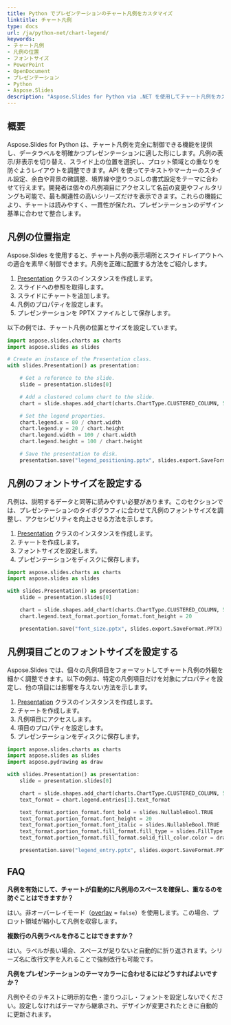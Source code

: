 ```yaml
---
title: Python でプレゼンテーションのチャート凡例をカスタマイズ
linktitle: チャート凡例
type: docs
url: /ja/python-net/chart-legend/
keywords:
- チャート凡例
- 凡例の位置
- フォントサイズ
- PowerPoint
- OpenDocument
- プレゼンテーション
- Python
- Aspose.Slides
description: "Aspose.Slides for Python via .NET を使用してチャート凡例をカスタマイズし、PowerPoint および OpenDocument のプレゼンテーションで凡例の書式設定を最適化します。"
---
```


## **概要**

Aspose.Slides for Python は、チャート凡例を完全に制御できる機能を提供し、データラベルを明確かつプレゼンテーションに適した形にします。凡例の表示/非表示を切り替え、スライド上の位置を選択し、プロット領域との重なりを防ぐようレイアウトを調整できます。API を使ってテキストやマーカーのスタイル設定、余白や背景の微調整、境界線や塗りつぶしの書式設定をテーマに合わせて行えます。開発者は個々の凡例項目にアクセスして名前の変更やフィルタリングも可能で、最も関連性の高いシリーズだけを表示できます。これらの機能により、チャートは読みやすく、一貫性が保たれ、プレゼンテーションのデザイン基準に合わせて整合します。

## **凡例の位置指定**

Aspose.Slides を使用すると、チャート凡例の表示場所とスライドレイアウトへの適合を素早く制御できます。凡例を正確に配置する方法をご紹介します。

1. [Presentation](https://reference.aspose.com/slides/python-net/aspose.slides/presentation/) クラスのインスタンスを作成します。  
1. スライドへの参照を取得します。  
1. スライドにチャートを追加します。  
1. 凡例のプロパティを設定します。  
1. プレゼンテーションを PPTX ファイルとして保存します。  

以下の例では、チャート凡例の位置とサイズを設定しています。

```py
import aspose.slides.charts as charts
import aspose.slides as slides

# Create an instance of the Presentation class.
with slides.Presentation() as presentation:

    # Get a reference to the slide.
    slide = presentation.slides[0]

    # Add a clustered column chart to the slide.
    chart = slide.shapes.add_chart(charts.ChartType.CLUSTERED_COLUMN, 50, 50, 600, 300)

    # Set the legend properties.
    chart.legend.x = 80 / chart.width
    chart.legend.y = 20 / chart.height
    chart.legend.width = 100 / chart.width
    chart.legend.height = 100 / chart.height

    # Save the presentation to disk.
    presentation.save("legend_positioning.pptx", slides.export.SaveFormat.PPTX)
```

## **凡例のフォントサイズを設定する**

凡例は、説明するデータと同等に読みやすい必要があります。このセクションでは、プレゼンテーションのタイポグラフィに合わせて凡例のフォントサイズを調整し、アクセシビリティを向上させる方法を示します。

1. [Presentation](https://reference.aspose.com/slides/python-net/aspose.slides/presentation/) クラスのインスタンスを作成します。  
1. チャートを作成します。  
1. フォントサイズを設定します。  
1. プレゼンテーションをディスクに保存します。  

```py
import aspose.slides.charts as charts
import aspose.slides as slides

with slides.Presentation() as presentation:
    slide = presentation.slides[0]

    chart = slide.shapes.add_chart(charts.ChartType.CLUSTERED_COLUMN, 50, 50, 600, 400)
    chart.legend.text_format.portion_format.font_height = 20

    presentation.save("font_size.pptx", slides.export.SaveFormat.PPTX)
```

## **凡例項目ごとのフォントサイズを設定する**

Aspose.Slides では、個々の凡例項目をフォーマットしてチャート凡例の外観を細かく調整できます。以下の例は、特定の凡例項目だけを対象にプロパティを設定し、他の項目には影響を与えない方法を示します。

1. [Presentation](https://reference.aspose.com/slides/python-net/aspose.slides/presentation/) クラスのインスタンスを作成します。  
1. チャートを作成します。  
1. 凡例項目にアクセスします。  
1. 項目のプロパティを設定します。  
1. プレゼンテーションをディスクに保存します。  

```py
import aspose.slides.charts as charts
import aspose.slides as slides
import aspose.pydrawing as draw

with slides.Presentation() as presentation:
    slide = presentation.slides[0]

    chart = slide.shapes.add_chart(charts.ChartType.CLUSTERED_COLUMN, 50, 50, 600, 400)
    text_format = chart.legend.entries[1].text_format

    text_format.portion_format.font_bold = slides.NullableBool.TRUE
    text_format.portion_format.font_height = 20
    text_format.portion_format.font_italic = slides.NullableBool.TRUE
    text_format.portion_format.fill_format.fill_type = slides.FillType.SOLID
    text_format.portion_format.fill_format.solid_fill_color.color = draw.Color.blue

    presentation.save("legend_entry.pptx", slides.export.SaveFormat.PPTX)
```

## **FAQ**

**凡例を有効にして、チャートが自動的に凡例用のスペースを確保し、重なるのを防ぐことはできますか？**

はい。非オーバーレイモード（[overlay](https://reference.aspose.com/slides/python-net/aspose.slides.charts/legend/overlay/) = `false`）を使用します。この場合、プロット領域が縮小して凡例を収容します。

**複数行の凡例ラベルを作ることはできますか？**

はい。ラベルが長い場合、スペースが足りないと自動的に折り返されます。シリーズ名に改行文字を入れることで強制改行も可能です。

**凡例をプレゼンテーションのテーマカラーに合わせるにはどうすればよいですか？**

凡例やそのテキストに明示的な色・塗りつぶし・フォントを設定しないでください。設定しなければテーマから継承され、デザインが変更されたときに自動的に更新されます。